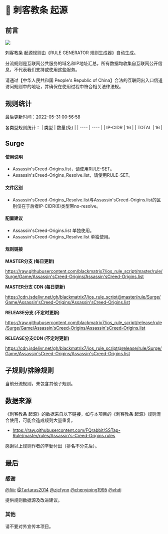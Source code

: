 # 🧸 刺客教条 起源

## 前言

![](https://shields.io/badge/-移除重复规则-ff69b4) 

刺客教条 起源规则由《RULE GENERATOR 规则生成器》自动生成。

分流规则是互联网公共服务的域名和IP地址汇总，所有数据均收集自互联网公开信息，不代表我们支持或使用这些服务。

请通过【中华人民共和国 People's Republic of China】合法的互联网出入口信道访问规则中的地址，并确保在使用过程中符合相关法律法规。

## 规则统计

最后更新时间：2022-05-31 00:56:58

各类型规则统计：
| 类型 | 数量(条)  | 
| ---- | ----  |
| IP-CIDR | 16  | 
| TOTAL | 16  | 


## Surge 

#### 使用说明
- Assassin'sCreed-Origins.list，请使用RULE-SET。
- Assassin'sCreed-Origins_Resolve.list，请使用RULE-SET。

#### 文件区别
- Assassin'sCreed-Origins_Resolve.list与Assassin'sCreed-Origins.list的区别仅在于后者IP-CIDR(6)类型带no-resolve。

#### 配置建议
- Assassin'sCreed-Origins.list 单独使用。
- Assassin'sCreed-Origins_Resolve.list 单独使用。

#### 规则链接
**MASTER分支 (每日更新)**

https://raw.githubusercontent.com/blackmatrix7/ios_rule_script/master/rule/Surge/Game/Assassin'sCreed-Origins/Assassin'sCreed-Origins.list

**MASTER分支 CDN (每日更新)**

https://cdn.jsdelivr.net/gh/blackmatrix7/ios_rule_script@master/rule/Surge/Game/Assassin'sCreed-Origins/Assassin'sCreed-Origins.list

**RELEASE分支 (不定时更新)**

https://raw.githubusercontent.com/blackmatrix7/ios_rule_script/release/rule/Surge/Game/Assassin'sCreed-Origins/Assassin'sCreed-Origins.list

**RELEASE分支CDN (不定时更新)**

https://cdn.jsdelivr.net/gh/blackmatrix7/ios_rule_script@release/rule/Surge/Game/Assassin'sCreed-Origins/Assassin'sCreed-Origins.list

## 子规则/排除规则


当前分流规则，未包含其他子规则。

## 数据来源

《刺客教条 起源》的数据来自以下链接，如与本项目的《刺客教条 起源》规则混合使用，可能会造成规则大量重复。

- https://raw.githubusercontent.com/FQrabbit/SSTap-Rule/master/rules/Assassin's-Creed-Origins.rules


感谢以上规则作者的辛勤付出（排名不分先后）。

## 最后

### 感谢

[@fiiir](https://github.com/fiiir) [@Tartarus2014](https://github.com/Tartarus2014) [@zjcfynn](https://github.com/zjcfynn) [@chenyiping1995](https://github.com/chenyiping1995) [@vhdj](https://github.com/vhdj)

提供规则数据源及改进建议。

### 其他

请不要对外宣传本项目。